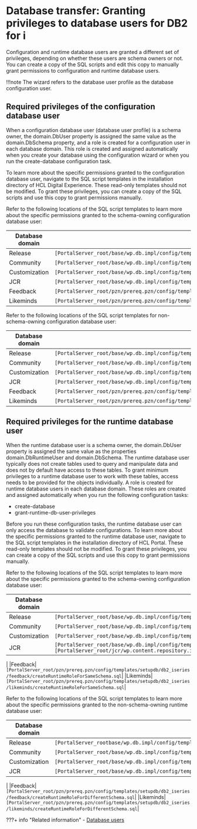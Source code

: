 # Database transfer: Granting privileges to database users for DB2 for i

Configuration and runtime database users are granted a different set of privileges, depending on whether these users are schema owners or not. You can create a copy of the SQL scripts and edit this copy to manually grant permissions to configuration and runtime database users.

!!!note
    The wizard refers to the database user profile as the database configuration user.

## Required privileges of the configuration database user

When a configuration database user (database user profile) is a schema owner, the domain.DbUser property is assigned the same value as the domain.DbSchema property, and a role is created for a configuration user in each database domain. This role is created and assigned automatically when you create your database using the configuration wizard or when you run the create-database configuration task.

To learn more about the specific permissions granted to the configuration database user, navigate to the SQL script templates in the installation directory of HCL Digital Experience. These read-only templates should not be modified. To grant these privileges, you can create a copy of the SQL scripts and use this copy to grant permissions manually.

Refer to the following locations of the SQL script templates to learn more about the specific permissions granted to the schema-owning configuration database user:

|Database domain|Location of template|
|---------------|--------------------|
|Release|`[PortalServer_root/base/wp.db.impl/config/templates/setupdb/db2_iseries/release/createConfigRoleForSameSchema.sql`|
|Community|`[PortalServer_root/base/wp.db.impl/config/templates/setupdb/db2_iseries/community/createConfigRoleForSameSchema.sql`|
|Customization|`[PortalServer_root/base/wp.db.impl/config/templates/setupdb/db2_iseries/customization/createConfigRoleForSameSchema.sql`|
|JCR|`[PortalServer_root/base/wp.db.impl/config/templates/setupdb/db2_iseries/jcr/createConfigRoleForSameSchema.sql`|
|Feedback|`[PortalServer_root/pzn/prereq.pzn/config/templates/setupdb/db2_iseries/feedback/createConfigRoleForSameSchema.sql`|
|Likeminds|`[PortalServer_root/pzn/prereq.pzn/config/templates/setupdb/db2_iseries/likeminds/createConfigRoleForSameSchema.sql`|

Refer to the following locations of the SQL script templates for non-schema-owning configuration database user:

|Database domain|Location of template|
|---------------|--------------------|
|Release|`[PortalServer_root/base/wp.db.impl/config/templates/setupdb/db2_iseries/release/createConfigRoleForDifferentSchema.sql`|
|Community|`[PortalServer_root/base/wp.db.impl/config/templates/setupdb/db2_iseries/community/createConfigRoleForDifferentSchema.sql`|
|Customization|`[PortalServer_root/base/wp.db.impl/config/templates/setupdb/db2_iseries/customization/createConfigRoleForDifferentSchema.sql`|
|JCR|`[PortalServer_root/base/wp.db.impl/config/templates/setupdb/db2_iseries/jcr/createConfigRoleForDifferentSchema.sql`|
|Feedback|`[PortalServer_root/pzn/prereq.pzn/config/templates/setupdb/db2_iseries/feedback/createConfigRoleForDifferentSchema.sql`|
|Likeminds|`[PortalServer_root/pzn/prereq.pzn/config/templates/setupdb/db2_iseries/likeminds/createConfigRoleForDifferentSchema.sql`|

## Required privileges for the runtime database user

When the runtime database user is a schema owner, the domain.DbUser property is assigned the same value as the properties domain.DbRuntimeUser and domain.DbSchema. The runtime database user typically does not create tables used to query and manipulate data and does not by default have access to these tables. To grant minimum privileges to a runtime database user to work with these tables, access needs to be provided for the objects individually. A role is created for runtime database users in each database domain. These roles are created and assigned automatically when you run the following configuration tasks:

-   create-database
-   grant-runtime-db-user-privileges

Before you run these configuration tasks, the runtime database user can only access the database to validate configurations. To learn more about the specific permissions granted to the runtime database user, navigate to the SQL script templates in the installation directory of HCL Portal. These read-only templates should not be modified. To grant these privileges, you can create a copy of the SQL scripts and use this copy to grant permissions manually.

Refer to the following locations of the SQL script templates to learn more about the specific permissions granted to the schema-owning configuration database user:

|Database domain|Location of template|
|---------------|--------------------|
|Release|`[PortalServer_root/base/wp.db.impl/config/templates/setupdb/db2_iseries/release/createRuntimeRoleForSameSchema.sql`|
|Community|`[PortalServer_root/base/wp.db.impl/config/templates/setupdb/db2_iseries/community/createRuntimeRoleForSameSchema.sql`|
|Customization|`[PortalServer_root/base/wp.db.impl/config/templates/setupdb/db2_iseries/customization/createRuntimeRoleForSameSchema.sql`|
|JCR|`[PortalServer_root/base/wp.db.impl/config/templates/setupdb/db2_iseries/jcr/createRuntimeRoleForSameSchema.sql`<br>`[PortalServer_root/jcr/wp.content.repository.install/config/templates/setupdb/db2_iseries/jcr/grantPermissionsToRuntimeRoleStatic.sql`

|
|Feedback|`[PortalServer_root/pzn/prereq.pzn/config/templates/setupdb/db2_iseries/feedback/createRuntimeRoleForSameSchema.sql`|
|Likeminds|`[PortalServer_root/pzn/prereq.pzn/config/templates/setupdb/db2_iseries/likeminds/createRuntimeRoleForSameSchema.sql`|

Refer to the following locations of the SQL script templates to learn more about the specific permissions granted to the non-schema-owning runtime database user:

|Database domain|Location of template|
|---------------|--------------------|
|Release|`[PortalServer_rootbase/wp.db.impl/config/templates/setupdb/db2_iseries/release/createRuntimeRoleForDifferentSchema.sql`|
|Community|`[PortalServer_root/base/wp.db.impl/config/templates/setupdb/db2_iseries/community/createRuntimeRoleForDifferentSchema.sql`|
|Customization|`[PortalServer_root/base/wp.db.impl/config/templates/setupdb/db2_iseries/customization/createRuntimeRoleForDifferentSchema.sql`|
|JCR|`[PortalServer_root/base/wp.db.impl/config/templates/setupdb/db2_iseries/jcr/createRuntimeRoleForDifferentSchema.sql``[PortalServer\_root/jcr/wp.content.repository.install/config/templates/setupdb/db2_iseries/jcr/grantPermissionsToRuntimeRole.sql`

|
|Feedback|`[PortalServer_root/pzn/prereq.pzn/config/templates/setupdb/db2_iseries/feedback/createRuntimeRoleForDifferentSchema.sql`|
|Likeminds|`[PortalServer_root/pzn/prereq.pzn/config/templates/setupdb/db2_iseries/likeminds/createRuntimeRoleForDifferentSchema.sql`|


???+ info "Related information"
    -   [Database users](../../../../get_started/plan_deployment/traditional_deployment/database_consideration/dbusers_common.md)

